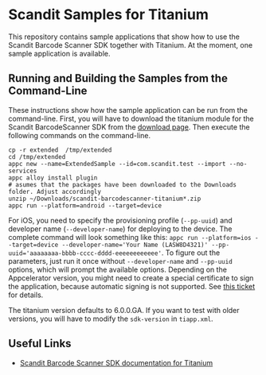 # Scandit Samples for Titanium

This repository contains sample applications that show how to use the Scandit Barcode Scanner SDK together with Titanium. At the moment, one sample application is available.

## Running and Building the Samples from the Command-Line

These instructions show how the sample application can be run from the command-line. First, you will have to download the titanium module for the Scandit BarcodeScanner SDK from the [download page](https://ssl.scandit.com/account/sdk). Then execute the following commands on the command-line.

```
cp -r extended  /tmp/extended
cd /tmp/extended
appc new --name=ExtendedSample --id=com.scandit.test --import --no-services
appc alloy install plugin
# asumes that the packages have been downloaded to the Downloads folder. Adjust accordingly
unzip ~/Downloads/scandit-barcodescanner-titanium*.zip
appc run --platform=android --target=device
```

For iOS, you need to specify the provisioning profile (`--pp-uuid`) and developer name (`--developer-name`) for deploying to the device. The complete command will look something like this: `appc run --platform=ios --target=device --developer-name='Your Name (LASW8D4321)' --pp-uuid='aaaaaaaa-bbbb-cccc-dddd-eeeeeeeeeeee'`. To figure out the parameters, just run it once without `--developer-name` and `--pp-uuid` options, which will prompt the available options. Depending on the Appcelerator version, you might need to create a special certificate to sign the application, because automatic signing is not supported. See [this ticket](https://jira.appcelerator.org/browse/TIMOB-24008) for details.

The titanium version defaults to 6.0.0.GA. If you want to test with older versions, you will have to modify the `sdk-version` in `tiapp.xml`.

## Useful Links

* [Scandit Barcode Scanner SDK documentation for Titanium](http://docs.scandit.com/stable/titanium/index.html)

